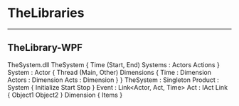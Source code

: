 # TheLibraries
--------------
TheLibrary-WPF
--------------
TheSystem.dll
TheSystem
{
  Time (Start, End)
  Systems : Actors
  Actions
}
System : Actor
{
  Thread (Main, Other)
  Dimensions
  {
    Time : Dimension
    Actors : Dimension
    Acts : Dimension
  }
}
TheSystem : Singleton<System>
Product : System
{
  Initialize
  Start
  Stop
}
Event : Link<Actor, Act, Time>
Act : IAct
Link
{
  Object1
  Object2
}
Dimension
{
  Items
}
